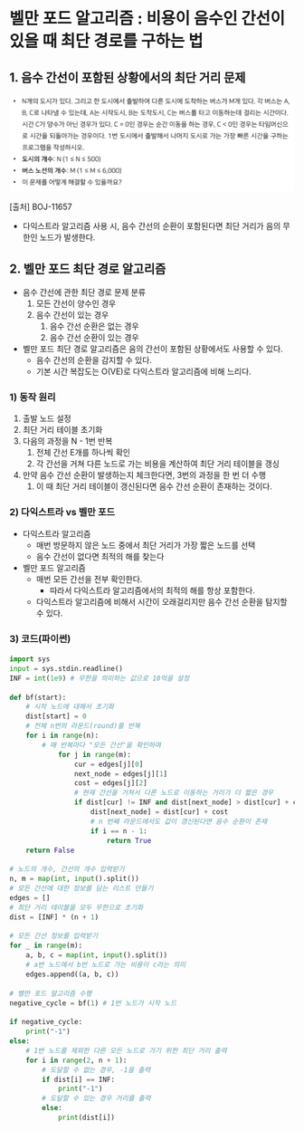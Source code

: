 # 벨만 포드 알고리즘 : 비용이 음수인 간선이 있을 때 최단 경로를 구하는 법



## 1. 음수 간선이 포함된 상황에서의 최단 거리 문제

![image-20220630184213800](Bellman_Ford.assets/image-20220630184213800.png)

[출처] BOJ-11657



- 다익스트라 알고리즘 사용 시, 음수 간선의 순환이 포함된다면 최단 거리가 음의 무한인 노드가 발생한다.



## 2. 벨만 포드 최단 경로 알고리즘

- 음수 간선에 관한 최단 경로 문제 분류
  1. 모든 간선이 양수인 경우
  2. 음수 간선이 있는 경우
     1. 음수 간선 순환은 없는 경우
     2. 음수 간선 순환이 있는 경우
- 벨만 포드 최단 경로 알고리즘은 음의 간선이 포함된 상황에서도 사용할 수 있다.
  - 음수 간선의 순환을 감지할 수 있다.
  - 기본 시간 복잡도는 O(VE)로 다익스트라 알고리즘에 비해 느리다.



### 1) 동작 원리

1. 출발 노드 설정
2. 최단 거리 테이블 초기화
3. 다음의 과정을 N - 1번 반복
   1. 전체 간선 E개를 하나씩 확인
   2. 각 간선을 거쳐 다른 노드로 가는 비용을 계산하여 최단 거리 테이블을 갱싱
4. 만약 음수 간선 순환이 발생하는지 체크한다면, 3번의 과정을 한 번 더 수행
   1. 이 때 최단 거리 테이블이 갱신된다면 음수 간선 순환이 존재하는 것이다.



### 2) 다익스트라 vs 벨만 포드

- 다익스트라 알고리즘
  - 매번 방문하지 않은 노드 중에서 최단 거리가 가장 짧은 노드를 선택
  - 음수 간선이 없다면 최적의 해를 찾는다
- 벨만 포드 알고리즘
  - 매번 모든 간선을 전부 확인한다.
    - 따라서 다익스트라 알고리즘에서의 최적의 해를 항상 포함한다.
  - 다익스트라 알고리즘에 비해서 시간이 오래걸리지만 음수 간선 순환을 탐지할 수 있다.



### 3) 코드(파이썬)

```python
import sys
input = sys.stdin.readline()
INF = int(1e9) # 무한을 의미하는 값으로 10억을 설정

def bf(start):
    # 시작 노드에 대해서 초기화
    dist[start] = 0
    # 전체 n번의 라운드(round)를 반복
    for i in range(n):
        # 매 반복마다 "모든 간선"을 확인하며
            for j in range(m):
                cur = edges[j][0]
                next_node = edges[j][1]
                cost = edges[j][2]
                # 현재 간선을 거쳐서 다른 노드로 이동하는 거리가 더 짧은 경우
                if dist[cur] != INF and dist[next_node] > dist[cur] + cost:
                    dist[next_node] = dist[cur] + cost
                    # n 번째 라운드에서도 값이 갱신된다면 음수 순환이 존재
                    if i == n - 1:
                        return True
    return False

# 노드의 개수, 간선의 개수 입력받기
n, m = map(int, input().split())
# 모든 간선에 대한 정보를 담는 리스트 만들기
edges = []
# 최단 거리 테이블을 모두 무한으로 초기화
dist = [INF] * (n + 1)

# 모든 간선 정보를 입력받기
for _ in range(m):
    a, b, c = map(int, input().split())
    # a번 노드에서 b번 노드로 가는 비용이 c라는 의미
    edges.append((a, b, c))

# 벨만 포드 알고리즘 수행
negative_cycle = bf(1) # 1번 노드가 시작 노드

if negative_cycle:
    print("-1")
else:
    # 1번 노드를 제외한 다른 모든 노드로 가기 위한 최단 거리 출력
    for i in range(2, n + 1):
        # 도달할 수 없는 경우, -1을 출력
        if dist[i] == INF:
            print("-1")
        # 도달할 수 있는 경우 거리를 출력
        else:
            print(dist[i])
```


